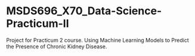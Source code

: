 # MSDS696_X70_Data-Science-Practicum-II
Project for Practicum 2 course.  Using Machine Learning Models to Predict the Presence of Chronic Kidney Disease.
